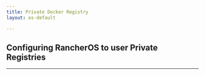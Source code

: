```yaml
---
title: Private Docker Registry
layout: os-default

---
```


## Configuring RancherOS to user Private Registries
---
